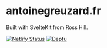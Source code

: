 # antoinegreuzard.fr

Built with SvelteKit from Ross Hill.

[![Netlify Status](https://api.netlify.com/api/v1/badges/cb599472-eb7c-4107-891b-636ccf912b29/deploy-status)](https://app.netlify.com/sites/antoinegreuzard/deploys)
[![Depfu](https://badges.depfu.com/badges/6954feb58a65b5b0021914d66f17b242/status.svg)](https://depfu.com)
